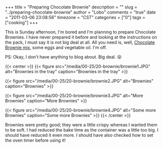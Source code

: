 +++
title = "Preparing Chocolate Brownie"
description = ""
slug = "../preparing-chocolate-brownie"
author = "Lobo"
comments = "true"
date = "2011-03-06 23:08:56"
timezone = "CST"
categories = ["0"]
tags = ["cooking"]
+++

This is Sunday afternoon, I'm bored and I'm planning to prepare Chocolate Brownies. I have never prepared it before and looking at the instructions on the pack, I must say it is not big deal at all. All you need is, well, [Chocolate Brownie mix](http://amzn.to/2BkwBHq), some eggs and vegetable oil. I'm off.

PS: Okay, I don't have anything to blog about. Big deal. :stuck_out_tongue_closed_eyes:

{{< center >}}
{{< figure src="/media/00-25/20-brownie/brownie1.JPG" alt="Brownies in the tray" caption="Brownies in the tray" >}}

{{< figure src="/media/00-25/20-brownie/brownie2.JPG" alt="Brownies" caption="Brownies" >}}

{{< figure src="/media/00-25/20-brownie/brownie3.JPG" alt="More Brownies" caption="More Brownies" >}}

{{< figure src="/media/00-25/20-brownie/brownie4.JPG" alt="Some more Brownies" caption="Some more Brownies" >}}
{{< /center >}}

Brownies were pretty good; they were a little crispy whereas I wanted them to be soft. I had reduced the bake time as the container was a little too big. I should have reduced it even more. I should have also checked how to set the oven timer before using it!   
